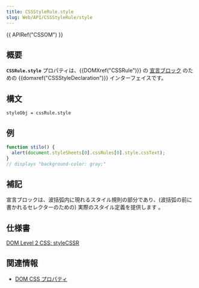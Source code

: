 ```yaml
---
title: CSSStyleRule.style
slug: Web/API/CSSStyleRule/style
---
```

{{ APIRef("CSSOM") }}

## 概要

**`CSSRule.style`** プロパティは、{{DOMXref("CSSRule")}} の [宣言ブロック](http://www.w3.org/TR/1998/REC-CSS2-19980512/syndata.html#block) のための {{domxref("CSSStyleDeclaration")}} インターフェイスです。

## 構文

```
styleObj = cssRule.style
```

## 例

```js
function stilo() {
  alert(document.styleSheets[0].cssRules[0].style.cssText);
}
// displays "background-color: gray;"
```

## 補記

宣言ブロックは、波括弧内に現れるスタイル規則の部分であり、(波括弧の前に書かれるセレクターのための) 実際のスタイル定義を提供します 。

## 仕様書

[DOM Level 2 CSS: styleCSSR](http://www.w3.org/TR/DOM-Level-2-Style/css.html#CSS-CSSStyleRule-style)

## 関連情報

- [DOM CSS プロパティ](/CSS/CSS_Reference "/DOM/CSS")
